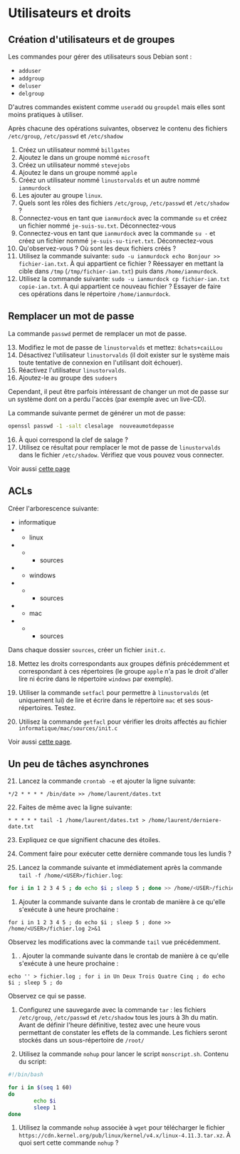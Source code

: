 # Utilisateurs et droits

## Création d'utilisateurs et de groupes

Les commandes pour gérer des utilisateurs sous Debian sont :
* `adduser`
* `addgroup`
* `deluser`
* `delgroup`

D'autres commandes existent comme `useradd` ou `groupdel` mais elles sont moins pratiques à utiliser.


Après chacune des opérations suivantes, observez le contenu des fichiers `/etc/group`, `/etc/passwd` et `/etc/shadow`

1. Créez un utilisateur nommé `billgates`
2. Ajoutez le dans un groupe nommé `microsoft`
3. Créez un utilisateur nommé `stevejobs`
4. Ajoutez le dans un groupe nommé `apple`
5. Créez un utilisateur nommé `linustorvalds` et un autre nommé `ianmurdock`
6. Les ajouter au groupe `linux`.
7. Quels sont les rôles des fichiers `/etc/group`, `/etc/passwd` et `/etc/shadow` ?
8. Connectez-vous en tant que `ianmurdock` avec la commande `su` et créez un fichier nommé `je-suis-su.txt`. Déconnectez-vous
9. Connectez-vous en tant que `ianmurdock` avec la commande `su -` et créez un fichier nommé `je-suis-su-tiret.txt`. Déconnectez-vous
10. Qu'observez-vous ? Où sont les deux fichiers créés ?
11. Utilisez la commande suivante: `sudo -u ianmurdock echo Bonjour >> fichier-ian.txt`. À qui appartient ce fichier ? Réessayer en mettant la cible dans `/tmp` (`/tmp/fichier-ian.txt`) puis dans `/home/ianmurdock`.
12. Utilisez la commande suivante: `sudo -u ianmurdock cp fichier-ian.txt copie-ian.txt`. À qui appartient ce nouveau fichier ? Essayer de faire ces opérations dans le répertoire `/home/ianmurdock`.

## Remplacer un mot de passe

La commande `passwd` permet de remplacer un mot de passe.

13. Modifiez le mot de passe de `linustorvalds` et mettez: `8chats+caiLLou`
14. Désactivez l'utilisateur `linustorvalds` (il doit exister sur le système mais toute tentative de connexion en l'utilisant doit échouer).
15. Réactivez l'utilisateur `linustorvalds`.
16. Ajoutez-le au groupe des `sudoers`

Cependant, il peut être parfois intéressant de changer un mot de passe sur un système dont on a perdu l'accès (par exemple avec un live-CD).

La commande suivante permet de générer un mot de passe:

```bash
openssl passwd -1 -salt clesalage  nouveaumotdepasse
```
16. À quoi correspond la clef de salage ?
17. Utilisez ce résultat pour remplacer le mot de passe de `linustorvalds` dans le fichier `/etc/shadow`. Vérifiez que vous pouvez vous connecter.

Voir aussi [cette page](https://gist.github.com/JensRantil/ac691a4854a4f6cb4bd9)

## ACLs

Créer l'arborescence suivante:

* informatique
* * linux
* * * sources
* * windows
* * * sources
* * mac
* * * sources

Dans chaque dossier `sources`, créer un fichier `init.c`.

18. Mettez les droits correspondants aux groupes définis précédemment et correspondant à ces répertoires (le groupe `apple` n'a pas le droit d'aller lire ni écrire dans le répertoire `windows` par exemple).
19. Utiliser la commande `setfacl` pour permettre à `linustorvalds` (et uniquement lui) de lire et écrire dans le répertoire `mac` et ses sous-répertoires. Testez.

20. Utilisez la commande `getfacl` pour vérifier les droits affectés au fichier `informatique/mac/sources/init.c`


Voir aussi [cette page](http://lea-linux.org/documentations/Gestion_des_ACL).

## Un peu de tâches asynchrones

21. Lancez la commande `crontab -e` et ajouter la ligne suivante:

```
*/2 * * * * /bin/date >> /home/laurent/dates.txt
```
22. Faites de même avec la ligne suivante:
```
* * * * * tail -1 /home/laurent/dates.txt > /home/laurent/derniere-date.txt
```

23. Expliquez ce que signifient chacune des étoiles.
1. Comment faire pour exécuter cette dernière commande tous les lundis ?

1. Lancez la commande suivante et immédiatement après la commande `tail -f /home/<USER>/fichier.log`:
```bash
for i in 1 2 3 4 5 ; do echo $i ; sleep 5 ; done >> /home/<USER>/fichier.log 2>&1 &
```

1. Ajouter la commande suivante dans le crontab de manière à ce qu'elle s'exécute à une heure prochaine :

```
for i in 1 2 3 4 5 ; do echo $i ; sleep 5 ; done >> /home/<USER>/fichier.log 2>&1
```

Observez les modifications avec la commande `tail` vue précédemment.

1. . Ajouter la commande suivante dans le crontab de manière à ce qu'elle s'exécute à une heure prochaine :

```
echo '' > fichier.log ; for i in Un Deux Trois Quatre Cinq ; do echo $i ; sleep 5 ; do
```

Observez ce qui se passe.

1. Configurez une sauvegarde avec la commande `tar` : les fichiers `/etc/group`, `/etc/passwd` et `/etc/shadow` tous les jours à 3h du matin. Avant de définir l'heure définitive, testez avec une heure vous permettant de constater les effets de la commande. Les fichiers seront stockés dans un sous-répertoire de `/root/`

1. Utilisez la commande `nohup` pour lancer le script `monscript.sh`. Contenu du script:

```bash
#!/bin/bash

for i in $(seq 1 60)
do
        echo $i
        sleep 1
done
```

1. Utilisez la commande `nohup` associée à `wget` pour télécharger le fichier `https://cdn.kernel.org/pub/linux/kernel/v4.x/linux-4.11.3.tar.xz`. À quoi sert cette commande `nohup` ?
